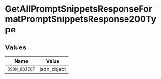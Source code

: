 # GetAllPromptSnippetsResponseFormatPromptSnippetsResponse200Type


## Values

| Name          | Value         |
| ------------- | ------------- |
| `JSON_OBJECT` | json_object   |